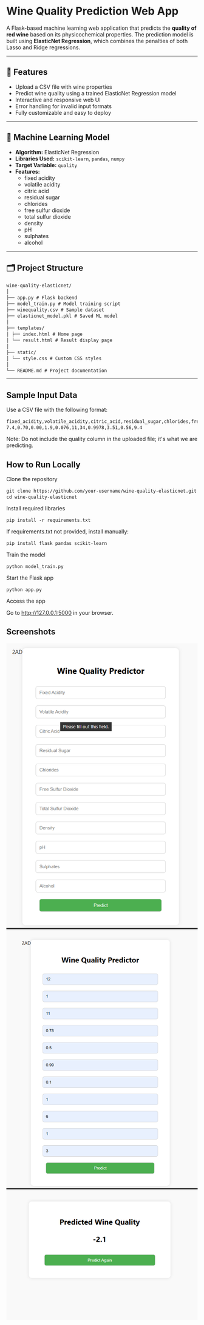 #  Wine Quality Prediction Web App

A Flask-based machine learning web application that predicts the **quality of red wine** based on its physicochemical properties. The prediction model is built using **ElasticNet Regression**, which combines the penalties of both Lasso and Ridge regressions.

---

## 🚀 Features

- Upload a CSV file with wine properties
- Predict wine quality using a trained ElasticNet Regression model
- Interactive and responsive web UI
- Error handling for invalid input formats
- Fully customizable and easy to deploy

---

## 🧠 Machine Learning Model

- **Algorithm:** ElasticNet Regression  
- **Libraries Used:** `scikit-learn`, `pandas`, `numpy`
- **Target Variable:** `quality`
- **Features:**
  - fixed acidity
  - volatile acidity
  - citric acid
  - residual sugar
  - chlorides
  - free sulfur dioxide
  - total sulfur dioxide
  - density
  - pH
  - sulphates
  - alcohol

---

## 🗂️ Project Structure
```
wine-quality-elasticnet/
│
├── app.py # Flask backend
├── model_train.py # Model training script
├── winequality.csv # Sample dataset
├── elasticnet_model.pkl # Saved ML model
│
├── templates/
│ ├── index.html # Home page
│ └── result.html # Result display page
│
├── static/
│ └── style.css # Custom CSS styles
│
└── README.md # Project documentation
```


---

##  Sample Input Data

Use a CSV file with the following format:

```
fixed_acidity,volatile_acidity,citric_acid,residual_sugar,chlorides,free_sulfur_dioxide,total_sulfur_dioxide,density,pH,sulphates,alcohol
7.4,0.70,0.00,1.9,0.076,11,34,0.9978,3.51,0.56,9.4
```
Note: Do not include the quality column in the uploaded file; it's what we are predicting.

## How to Run Locally
Clone the repository
```
git clone https://github.com/your-username/wine-quality-elasticnet.git
cd wine-quality-elasticnet
```
Install required libraries
```
pip install -r requirements.txt
```
If requirements.txt not provided, install manually:
```
pip install flask pandas scikit-learn
```
Train the model
```
python model_train.py
```
Start the Flask app
```
python app.py
```
Access the app

Go to http://127.0.0.1:5000 in your browser.
## Screenshots
![alt text](<Screenshot 2025-08-02 095536.png>)
![alt text](<Screenshot 2025-08-02 095545.png>)
![alt text](<Screenshot 2025-08-02 095553.png>)